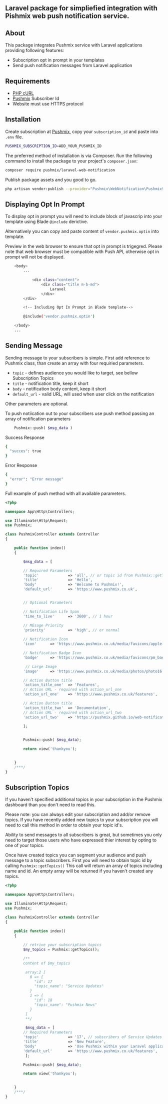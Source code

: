 ## Laravel package for simpliefied integration with Pishmix web push notification service.

## About

This package integrates Pushmix service with Laravel applications providing following features:

* Subscription opt in prompt in your templates 
* Send push notification messages from Laravel application

## Requirements
* [PHP cURL](http://php.net/manual/en/curl.installation.php)
* [Pushmix](https://www.pushmix.co.uk) Subscriber Id 
* Website must use HTTPS protocol

## Installation

Create subscription at [Pushmix](https://www.pushmix.co.uk), copy your `subscription_id` and paste into `.env` file.
```bash
PUSHMIX_SUBSCRIPTION_ID=ADD_YOUR_PUSHMIX_ID
```

The preferred method of installation is via Composer. Run the following command to install the package to your project's `composer.json`:

```bash
composer require pushmix/laravel-web-notification
```

Publish package assets and you good to go.
```bash
php artisan vendor:publish --provider="Pushmix\WebNotification\PushmixServiceProvider"
```

## Displaying Opt In Prompt

To display opt in prompt you will need to include block of javascrip into your template using Blade `@include` derictive. 

Alternatively you can copy and paste content of `vendor.pushmix.optin` into template. 

Preview in the web browser to ensure that opt in prompt is trigegred. Please note that web browser must be compatible with Push API, otherwise opt in prompt will not be displayed.

```bash
    <body>
        ...

            <div class="content">
                <div class="title m-b-md">
                    Laravel
                </div>
        </div>

        <!-- Including Opt In Prompt in Blade template-->

        @include('vendor.pushmix.optin')

    </body>
    ...
```



## Sending Message
Sending message to your subscribers is simple. First add reference to Pushmix class, than create an array with four requiried parameters.

* `topic` - defines audience you would like to target, see bellow Subscription Topics
* `title` - notification title, keep it short
* `body`  - notification body content, keep it short
* `default_url`  - valid URL, will used when user click on the notification

Other parameters are optional. 

To push notiication out to your subscribers use push method passing an array of notification parameters
```php
    Pushmix::push( $msg_data )
```
Success Response

```bash
{
  "succes": true
}
```

Error Response

```bash
{
  "error": "Error message"
}
```

Full example of push method with all available parameters.

```php
<?php

namespace App\Http\Controllers;

use Illuminate\Http\Request;
use Pushmix;

class PushmixController extends Controller
{

    public function index()
    {

    	$msg_data = [

    	// Required Parameters
        'topic'             => 'all', // or topic id from Pushmix::getTopics() call
        'title'             => 'Hello',
        'body'              => 'Welcome to Pushmix!',
        'default_url'       => 'https://www.pushmix.co.uk',


        // Optional Parameters

        // Notification Life Span
        'time_to_live'      => '3600', // 1 hour

        // MEsage Priority
        'priority'          => 'high', // or normal    
                                       	
        // Notification Icon
        'icon' 		=> 'https://www.pushmix.co.uk/media/favicons/apple-touch-icon.png',

        // Notification Badge Icon
        'badge'		=> 'https://www.pushmix.co.uk/media/favicons/pm_badge_v2.png',

       	 // Large Image
        'image'		=> 'https://www.pushmix.co.uk/media/photos/photo16.jpg',

        // Action Button title
        'action_title_one'	=> 'Features',
        // Action URL - required with action_url_one
        'action_url_one'	=> 'https://www.pushmix.co.uk/features',

        // Action Button title
        'action_title_two'	=> 'Documentation',
        // Action URL - required with action_url_two
        'action_url_two'	=> 'https://pushmix.github.io/web-notification',

    	];

 
 		Pushmix::push( $msg_data);

    	return view('thankyou');
        

    }
    /***/
}
```

## Subscription Topics

If you haven't specified additional topics in your subscription in the Pushmix dashboard than you don't need to read this. 

Please note: you can always edit your subscription and add/or remove topics. If you have recently added new topics to your subscription you will need to call this method in order to obtain your topic id's.

Ability to send messages to all subscribers is great, but sometimes you only need to target those users who have expressed thier interest by opting to one of your topics. 

Once have created topics you can segment your audience and push message to a topic subscribers.
First you will need to obtain topic id by calling `Pushmix::getTopics()` 
This call will return an array of topics including name and id.
An empty array will be returned if you haven't created any topics. 

```php
<?php

namespace App\Http\Controllers;

use Illuminate\Http\Request;
use Pushmix;

class PushmixController extends Controller
{

    public function index()
    {
        
        // retrive your subscription topics
        $my_topics = Pushmix::getTopics();

        /**
        content of $my_topics

         array:2 [
           0 => {
             "id": 17
             "topic_name": "Service Updates"
           }
           1 => {
             "id": 18
             "topic_name": "Pushmix News"
           }
         ]
         **/

         $msg_data = [
        // Required Parameters
        'topic'             => '17', // subscribers of Service Updates topic only
        'title'             => 'New Feature',
        'body'              => 'Use Pushmix within your Laravel application, see details',
        'default_url'       => 'https://www.pushmix.co.uk/features',
         ];

        Pushmix::push( $msg_data);

        return view('thankyou');
        

    }
    /***/
}
```
